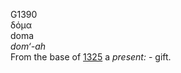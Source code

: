 <body>
  <p>G1390<br>  δόμα  <br> doma  <br><i>dom‘-ah </i><br>From the base of <a href="g1325.htm">1325</a>  a <i>present:</i> - gift.<br></p>
 </body>